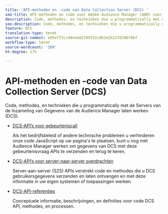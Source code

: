 ```yaml
---
title: 'API-methoden en -code van Data Collection Server (DCS) '
seo-title: API-methoden en code voor Adobe Audience Manager (AAM) voor gegevensverzamelingsserver (DCS)
description: Code, methodes, en technieken die u programmatically met de Servers van de Inzameling van Gegevens van de Audience Manager laten werken (DCS).
seo-description: Code, methodes, en technieken die u programmatically met de Servers van de Inzameling van Gegevens van de Audience Manager laten werken (DCS).
feature: DCS
translation-type: tm+mt
source-git-commit: e05eff3cc04e4a82399752c862e2b2370286f96f
workflow-type: tm+mt
source-wordcount: '169'
ht-degree: 17%

---
```



# API-methoden en -code van Data Collection Server (DCS) 

Code, methodes, en technieken die u programmatically met de Servers van de Inzameling van Gegevens van de Audience Manager laten werken (DCS).

* [DCS-API’s voor gebeurteniscall](/help/using/api/dcs-intro/dcs-event-calls/dcs-event-calls.md)

   Als het bedrijfsbeleid of andere technische problemen u verhinderen onze code JavaScript op uw pagina&#39;s te plaatsen, kunt u nog met Audience Manager werken om gegevens van DCS met deze gebeurtenisvraag APIs te verzenden en terug te keren.

* [DCS-API’s voor server-naar-server overdrachten](/help/using/api/dcs-intro/dcs-s2s/dcs-s2s.md)

   Server-aan-server (S2S) APIs verstrekt code en methodes die u DCS gebruikersgegevens verzenden en laten ontvangen en met deze informatie in uw eigen systemen of toepassingen werken.

* [DCS-API-referenties ](/help/using/api/dcs-intro/dcs-api-reference/dcs-api-methods.md)

   Conceptuele informatie, beschrijvingen, en definities voor code DCS API, methodes, en processen.